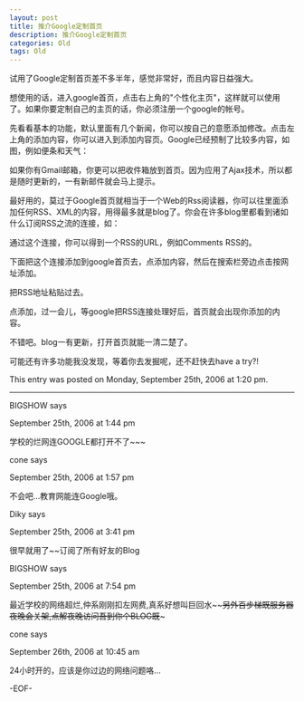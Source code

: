 ```yaml
---
layout: post
title: 推介Google定制首页
description: 推介Google定制首页
categories: Old
tags: Old
---
```

试用了Google定制首页差不多半年，感觉非常好，而且内容日益强大。

想使用的话，进入google首页，点击右上角的"个性化主页"，这样就可以使用了。如果你要定制自己的主页的话，你必须注册一个google的帐号。

先看看基本的功能，默认里面有几个新闻，你可以按自己的意愿添加修改。点击左上角的添加内容，你可以进入到添加内容页。Google已经预制了比较多内容，如图，例如便条和天气：

如果你有Gmail邮箱，你更可以把收件箱放到首页。因为应用了Ajax技术，所以都是随时更新的，一有新邮件就会马上提示。

最好用的，莫过于Google首页就相当于一个Web的Rss阅读器，你可以往里面添加任何RSS、XML的内容，用得最多就是blog了。你会在许多blog里都看到诸如什么订阅RSS之流的连接，如：

通过这个连接，你可以得到一个RSS的URL，例如Comments RSS的。

下面把这个连接添加到google首页去，点添加内容，然后在搜索栏旁边点击按网址添加。

把RSS地址粘贴过去。

点添加，过一会儿，等google把RSS连接处理好后，首页就会出现你添加的内容。

不错吧。blog一有更新，打开首页就能一清二楚了。

可能还有许多功能我没发现，等着你去发掘呢，还不赶快去have a try?!

This entry was posted on Monday, September 25th, 2006 at 1:20 pm.

---

BIGSHOW says 

September 25th, 2006 at 1:44 pm

学校的烂网连GOOGLE都打开不了~~~

cone says 

September 25th, 2006 at 1:57 pm

不会吧...教育网能连Google哦。

Diky says 

September 25th, 2006 at 3:41 pm

很早就用了~~订阅了所有好友的Blog

BIGSHOW says 

September 25th, 2006 at 7:54 pm

最近学校的网络超烂,仲系刚刚扣左网费,真系好想叫巨回水~~~~另外百步梯既服务器夜晚会关架,点解夜晚访问吾到你个BLOG既~~~

cone says 

September 26th, 2006 at 10:45 am

24小时开的，应该是你过边的网络问题咯...

-EOF-